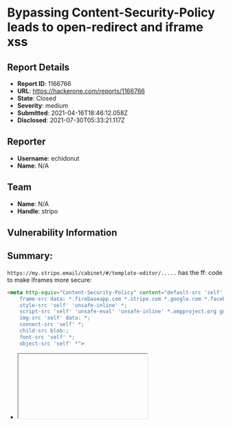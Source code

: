 # Bypassing Content-Security-Policy leads to open-redirect and iframe xss

## Report Details
- **Report ID**: 1166766
- **URL**: https://hackerone.com/reports/1166766
- **State**: Closed
- **Severity**: medium
- **Submitted**: 2021-04-16T18:46:12.058Z
- **Disclosed**: 2021-07-30T05:33:21.117Z

## Reporter
- **Username**: echidonut
- **Name**: N/A

## Team
- **Name**: N/A
- **Handle**: stripo

## Vulnerability Information
## Summary:
`https://my.stripo.email/cabinet/#/template-editor/.....` has the ff: code to make iframes more secure:
```html
<meta http-equiv="Content-Security-Policy" content="default-src 'self';
    frame-src data: *.firebaseapp.com *.stripe.com *.google.com *.facebook.com 'self';
    style-src 'self' 'unsafe-inline' *;
    script-src 'self' 'unsafe-eval' 'unsafe-inline' *.ampproject.org googletagmanager.com *.googletagmanager.com *.amplitude.com api.vk.com *.gstatic.com *.facebook.net *.google.com *.google-analytics.com *.stripe.com *.pingdom.net *.intercom.io *.intercomcdn.com *.stripo.email *.zscalertwo.net *.zscaler.com *.zscaler.net *.pinimg.com *.getsitecontrol.com;
    img-src 'self' data: *;
    connect-src 'self' *;
    child-src blob:;
    font-src 'self' *;
    object-src 'self' *">
```

* <iframe> pointing to other domains won't work but, the whitelist in frame-src data has listed *.firebaseapp.com, a free hosting domain, leading to iframe abuse and redirects

## Steps To Reproduce:

1. Create a new message/template with HTML
2. Using nodeJS, deploy a page in firebaseapp. It's free. [Guide](https://firebase.google.com/docs/hosting/quickstart)
2. Mine is [hackerone-jm.firebaseapp.com](https://hackerone-jm.firebaseapp.com). Add the ff. line: `<iframe src="//hackerone-jm.firebaseapp.com"></iframe>` in the HTML editor
3. A browser popup will show, then redirect after

## Supporting Material/References:
{F1268265}
*Tested in Google Chrome Version 89.0.4389.128 (Official Build) (64-bit)*

## Impact

* This can be used to launch a phishing attack against users of the same organization.
*  `viewstripo.email` is also vulnerable to this making it an open redirect/xss to all users. [POC](https://viewstripo.email/6a8ceb1a-7e45-4304-a93f-0cf4c32fc3111618586929192)
* This also makes editing the message/template almost impossible without disabling javascript in your browser

*this only works assuming the user has allowed `my.stripo.email` to redirect and spawn popups.*

## Attachments
- recording-1618597510622.webm
